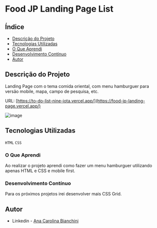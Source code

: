 <h1>Food JP Landing Page List</h1>

## Índice

- [Descrição do Projeto](#descrição-do-projeto)
- [Tecnologias Utilizadas](#tecnologias-utilizadas)
- [O Que Aprendi](#o-que-aprendi)
- [Desenvolvimento Contínuo](#desenvolvimento-contínuo)
- [Autor](#autor)

## Descrição do Projeto 

Landing Page com o tema comida oriental, com menu hamburguer para versão mobile, mapa, campo de pesquisa, etc. 

URL: [https://to-do-list-nine-iota.vercel.app/](https://food-jp-landing-page.vercel.app/)

![image](https://github.com/carolbianchini/food-jp-landing-page/assets/122060348/75b99c1c-2abc-4b49-9e5e-521dde448cb8)

## Tecnologias Utilizadas

`HTML`
`CSS`


### O Que Aprendi

Ao realizar o projeto aprendi como fazer um menu hamburguer utilizando apenas HTML e CSS e mobile first. 

### Desenvolvimento Contínuo

Para os próximos projetos irei desenvolver mais CSS Grid.

## Autor

- Linkedin - [Ana Carolina Bianchini](https://www.linkedin.com/in/ana-carolina-bianchini-desenvolvedora-front-end/)
